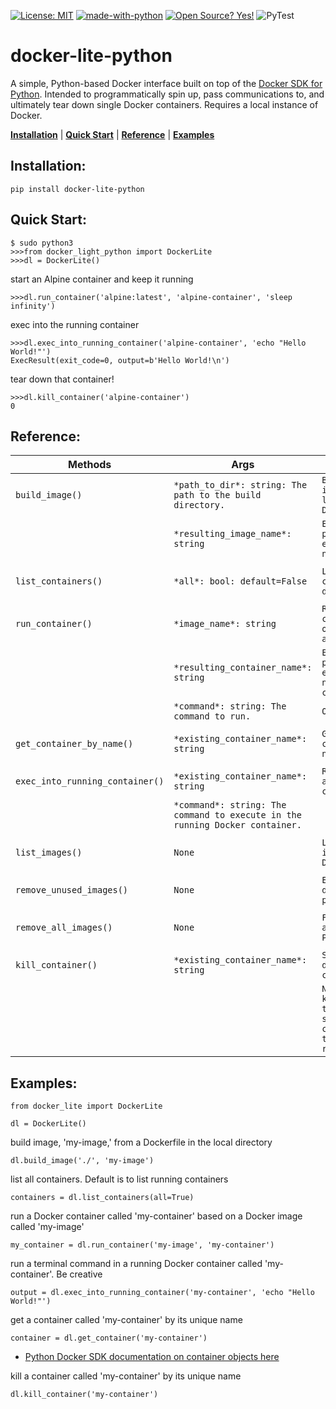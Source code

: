 [![License: MIT](https://img.shields.io/badge/License-MIT-yellow.svg)](https://opensource.org/licenses/MIT) [![made-with-python](https://img.shields.io/badge/Made%20with-Python-1f425f.svg)](https://www.python.org/) [![Open Source? Yes!](https://badgen.net/badge/Open%20Source%20%3F/Yes%21/blue?icon=github)](https://github.com/Naereen/badges/) ![PyTest](https://github.com/jeff-vincent/docker-lite-python/workflows/PyTest/badge.svg)




# docker-lite-python
A simple, Python-based Docker interface built on top of the [Docker SDK for Python](https://docker-py.readthedocs.io/en/stable/). 
Intended to programmatically spin up, pass communications to, and ultimately tear down single Docker containers.
Requires a local instance of Docker.

**[Installation](#installation)** | **[Quick Start](#quick-start)** | **[Reference](#reference)** | **[Examples](#examples)**

## Installation:
```
pip install docker-lite-python
```


## Quick Start:
```
$ sudo python3
>>>from docker_light_python import DockerLite
>>>dl = DockerLite()
```

start an Alpine container and keep it running
```
>>>dl.run_container('alpine:latest', 'alpine-container', 'sleep infinity')
```
exec into the running container
```
>>>dl.exec_into_running_container('alpine-container', 'echo "Hello World!"')
ExecResult(exit_code=0, output=b'Hello World!\n')
```
tear down that container!
```
>>>dl.kill_container('alpine-container')
0
```

## Reference:

| Methods | Args | Overview |
|---------|------|----------|
|`build_image()`|`*path_to_dir*: string: The path to the build directory.`|`Build a Docker image from a local Dockerfile.`|
||`*resulting_image_name*: string`|`Enforces best practice of explicitly naming images.`|
||||
|`list_containers()`|`*all*: bool: default=False`|`List running containers by default.`|
||||
|`run_container()`|`*image_name*: string`|`Run a Docker container, optionally with a command.`|
||`*resulting_container_name*: string`|`Enforces best practice of explicitly naming containers.`|
||`*command*: string: The command to run. `|`Optional.`|
||||
|`get_container_by_name()`|`*existing_container_name*: string`|`Get a Docker container by name.`|
||||
|`exec_into_running_container()`|`*existing_container_name*: string`|`Run a command in an active container.`|
||`*command*: string: The command to execute in the running Docker container.`|
||||
|`list_images()`|`None`|`List all images in the local Docker instance.`|
||||
|`remove_unused_images()`|`None`|`Equivalent of docker images prune`|
||||
|`remove_all_images()`|`None`|`Force removal of all images. Purge system.`|
||||
|`kill_container()`|`*existing_container_name*: string`|`Shut down and delete a container.`|
|||`NOTE: kill_container() technically just stops the containers, as they are self-removing.`|

## Examples:
```
from docker_lite import DockerLite

dl = DockerLite()
```
build image, 'my-image,' from a Dockerfile in the local directory

```
dl.build_image('./', 'my-image')
```

list all containers. Default is to list running containers

```
containers = dl.list_containers(all=True)
```

run a Docker container called 'my-container' based on a Docker image called 'my-image'

```
my_container = dl.run_container('my-image', 'my-container')
``` 

run a terminal command in a running Docker container called 'my-container'. Be creative

```
output = dl.exec_into_running_container('my-container', 'echo "Hello World!"')
```

get a container called 'my-container' by its unique name
```
container = dl.get_container('my-container')
``` 
 - [Python Docker SDK documentation on container objects here](https://docker-py.readthedocs.io/en/stable/containers.html#container-objects)

kill a container called 'my-container' by its unique name
```
dl.kill_container('my-container')
```
